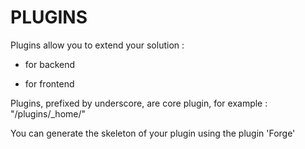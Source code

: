 # PLUGINS

Plugins allow you to extend your solution :

* for backend

* for frontend

<aside class="warning">

Plugins, prefixed by underscore, are core plugin, for example : "/plugins/_home/"
  
</aside>


<aside class="notice">

You can generate the skeleton of your plugin using the plugin 'Forge'

</aside>

